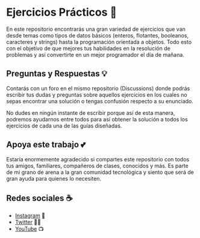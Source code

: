 # Ejercicios Prácticos 💪 

En este repositorio encontrarás una gran variedad de ejercicios que van desde temas como tipos de datos básicos (enteros, flotantes, booleanos, caracteres y strings) hasta la programación orientada a objetos. Todo esto con el objetivo de que mejores tus habilidades en la resolución de problemas y así convertirte en un mejor programador el día de mañana.

## Preguntas y Respuestas 💡

Contarás con un foro en el mismo repositorio (Discussions) donde podrás escribir tus dudas y preguntas sobre aquellos ejercicios en los cuales no sepas encontrar una solución o tengas confusión respecto a su enunciado. 

No dudes en ningún instante de escribir porque así de esta manera, podremos ayudarnos entre todos para así obtener la solución a todos los ejercicios de cada una de las guías diseñadas.

## Apoya este trabajo 💕

Estaría enormemente agradecido si compartes este repositorio con todos tus amigos, familiares, compañeros de clases, conocidos y más. Es parte de mi grano de arena a la gran comunidad tecnológica y siento que será de gran ayuda para quienes lo necesiten.

## Redes sociales ☕

* [Instagram][ig] 📸
* [Twitter][tw] 🐱‍🏍
* [YouTube][yt] 📺

<!-- Enlaces -->
[ig]: https://instagram.com/alexanyernas/
[tw]: https://twitter.com/alexanyernas/
[yt]: https://www.youtube.com/c/AlexanyerNaranjo

